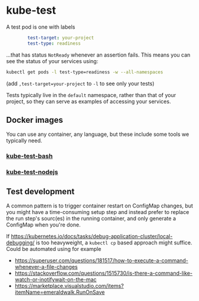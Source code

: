 # kube-test

A test pod is one with labels

```yaml
        test-target: your-project
        test-type: readiness
```

...that has status `NotReady` whenever an assertion fails.
This means you can see the status of your services using:

```bash
kubectl get pods -l test-type=readiness -w --all-namespaces
```

(add `,test-target=your-project` to `-l` to see only your tests)

Tests typically live in the `default` namespace, rather than that of your project,
so they can serve as examples of accessing your services.

## Docker images

You can use any container, any language, but these include some tools we typically need.

### [kube-test-bash](https://hub.docker.com/r/solsson/kube-test-bash/)

### [kube-test-nodejs](https://hub.docker.com/r/solsson/kube-test-nodejs/)

## Test development

A common pattern is to trigger container restart on ConfigMap changes,
but you might have a time-consuming setup step and instead
prefer to replace the run step's sourc(es) in the running container,
and only generate a ConfigMap when you're done.

If https://kubernetes.io/docs/tasks/debug-application-cluster/local-debugging/
is too heavyweight, a `kubectl cp` based approach might suffice. Could be automated using for example

 * https://superuser.com/questions/181517/how-to-execute-a-command-whenever-a-file-changes
 * https://stackoverflow.com/questions/1515730/is-there-a-command-like-watch-or-inotifywait-on-the-mac
 * https://marketplace.visualstudio.com/items?itemName=emeraldwalk.RunOnSave
